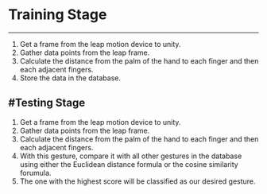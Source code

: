 # Training Stage
---
1. Get a frame from the leap motion device to unity.
2. Gather data points from the leap frame.
3. Calculate the distance from the palm of the hand to each finger and then each adjacent fingers.
4. Store the data in the database.

#Testing Stage
---
1. Get a frame from the leap motion device to unity.
2. Gather data points from the leap frame.
3. Calculate the distance from the palm of the hand to each finger and then each adjacent fingers.
4. With this gesture, compare it with all other gestures in the database using either the Euclidean distance formula or the cosine similarity forumula.
5. The one with the highest score will be classified as our desired gesture.